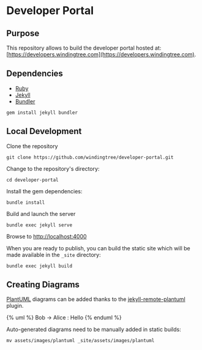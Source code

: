 # Developer Portal

## Purpose

This repository allows to build the developer portal hosted at: [https://developers.windingtree.com](https://developers.windingtree.com).


## Dependencies

* [Ruby](https://www.ruby-lang.org/)
* [Jekyll](https://jekyllrb.com/)
* [Bundler](https://rubygems.org/gems/bundler)

```shell
gem install jekyll bundler
```

## Local Development

Clone the repository

```shell
git clone https://github.com/windingtree/developer-portal.git
```

Change to the repository's directory:

```shell
cd developer-portal
```
Install the gem dependencies:

```shell
bundle install
```

Build and launch the server

```shell
bundle exec jekyll serve
```

Browse to [http://localhost:4000](http://localhost:4000)

When you are ready to publish, you can build the static site which will be made available in the `_site` directory:

```shell
bundle exec jekyll build
```

## Creating Diagrams

[PlantUML](https://plantuml.com/) diagrams can be added thanks to the [jekyll-remote-plantuml](https://github.com/Patouche/jekyll-remote-plantuml) plugin.

  {% uml %}
  Bob -> Alice : Hello 
  {% enduml %}

Auto-generated diagrams need to be manually added in static builds:

```shell
mv assets/images/plantuml _site/assets/images/plantuml
```
